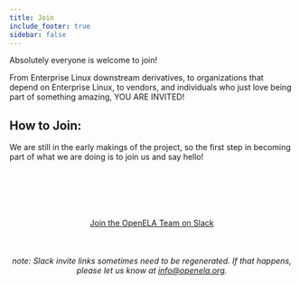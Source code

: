 ```yaml
---
title: Join
include_footer: true
sidebar: false
---
```


Absolutely everyone is welcome to join!

From Enterprise Linux downstream derivatives, to organizations that depend on Enterprise Linux, to vendors, and individuals who just love being part of something amazing, YOU ARE INVITED!

## How to Join:

We are still in the early makings of the project, so the first step in becoming part of what we are doing is to join us and say hello!

<div style="text-align: center; margin-top: 100px; margin-bottom: 50px;">
    <a class="button cta is-large rounded secondary-btn raised" style="text-align:center" href="https://join.slack.com/t/openela/shared_invite/zt-216xfnouv-AXPgcLwQeCPzZvuLolczdg"> Join the OpenELA Team on Slack </a>
</div>

<div style="text-align: center;">
<em>note: Slack invite links sometimes need to be regenerated. If that happens, please let us know at <a href="mailto:info@openela.org">info@openela.org</a>.</em></<div>